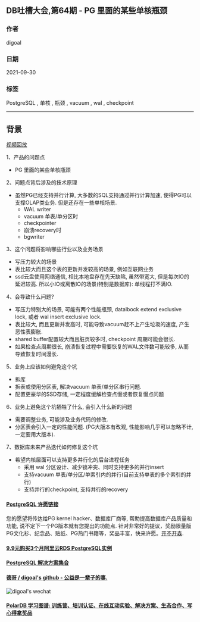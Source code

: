 ## DB吐槽大会,第64期 - PG 里面的某些单核瓶颈  
  
### 作者  
digoal  
  
### 日期  
2021-09-30  
  
### 标签  
PostgreSQL , 单核 , 瓶颈 , vacuum , wal , checkpoint   
  
----  
  
## 背景  
[视频回放]()  
  
1、产品的问题点  
- PG 里面的某些单核瓶颈  
  
2、问题点背后涉及的技术原理  
- 虽然PG已经支持并行计算, 大多数的SQL支持通过并行计算加速, 使得PG可以支撑OLAP类业务. 但是还存在一些单核场景.  
    - WAL writer  
    - vacuum 单表/单分区时  
    - checkpointer   
    - 崩溃recovery时  
    - bgwriter
  
3、这个问题将影响哪些行业以及业务场景  
- 写压力较大的场景  
- 表比较大而且这个表的更新并发较高的场景, 例如互联网业务  
- ssd云盘使用网络通信, 相比本地盘存在先天缺陷, 虽然带宽大, 但是每次IO的延迟较高. 所以小IO或离散IO的场景(特别是数据库): 单线程打不满IO.   
  
4、会导致什么问题?  
- 写压力特别大的场景, 可能有两个性能瓶颈, datalbock extend exclusive lock, 或者 wal insert exclusive lock.   
- 表比较大, 而且更新并发高时, 可能导致vacuum赶不上产生垃圾的速度, 产生恶性表膨胀.   
- shared buffer配置较大而且脏页较多时, checkpoint 周期可能会很长.   
- 如果检查点周期很长, 崩溃恢复过程中需要恢复的WAL文件数可能较多, 从而导致恢复时间漫长.   
  
5、业务上应该如何避免这个坑  
- 拆库  
- 拆表或使用分区表, 解决vacuum 单表/单分区串行问题.   
- 配置更豪华的SSD存储, 一定程度缓解检查点慢或者恢复慢点问题  
  
6、业务上避免这个坑牺牲了什么, 会引入什么新的问题  
- 需要调整业务, 可能涉及业务代码的修改.   
- 分区表会引入一定的性能问题. (PG大版本有改观, 性能影响几乎可以忽略不计, 一定要用大版本).   
  
7、数据库未来产品迭代如何修复这个坑  
- 希望内核层面可以支持更多并行化的后台进程任务  
    - 采用 wal 分区设计、减少锁冲突、同时支持更多的并行insert  
    - 支持vacuum 单表/单分区/单索引内的并行(目前支持单表的多个索引的并行)  
    - 支持并行的checkpoint, 支持并行的recovery   
  
                   
  
#### [PostgreSQL 许愿链接](https://github.com/digoal/blog/issues/76 "269ac3d1c492e938c0191101c7238216")
您的愿望将传达给PG kernel hacker、数据库厂商等, 帮助提高数据库产品质量和功能, 说不定下一个PG版本就有您提出的功能点. 针对非常好的提议，奖励限量版PG文化衫、纪念品、贴纸、PG热门书籍等，奖品丰富，快来许愿。[开不开森](https://github.com/digoal/blog/issues/76 "269ac3d1c492e938c0191101c7238216").  
  
  
#### [9.9元购买3个月阿里云RDS PostgreSQL实例](https://www.aliyun.com/database/postgresqlactivity "57258f76c37864c6e6d23383d05714ea")
  
  
#### [PostgreSQL 解决方案集合](https://yq.aliyun.com/topic/118 "40cff096e9ed7122c512b35d8561d9c8")
  
  
#### [德哥 / digoal's github - 公益是一辈子的事.](https://github.com/digoal/blog/blob/master/README.md "22709685feb7cab07d30f30387f0a9ae")
  
  
![digoal's wechat](../pic/digoal_weixin.jpg "f7ad92eeba24523fd47a6e1a0e691b59")
  
  
#### [PolarDB 学习图谱: 训练营、培训认证、在线互动实验、解决方案、生态合作、写心得拿奖品](https://www.aliyun.com/database/openpolardb/activity "8642f60e04ed0c814bf9cb9677976bd4")
  
